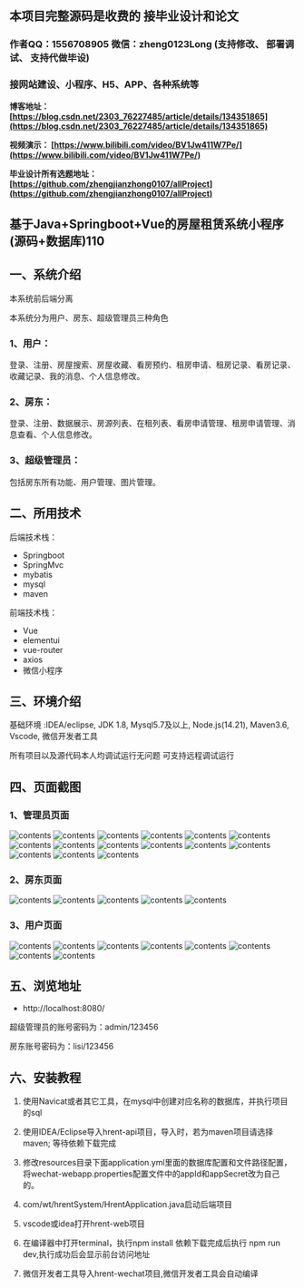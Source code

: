 ## 本项目完整源码是收费的  接毕业设计和论文

### 作者QQ：1556708905 微信：zheng0123Long (支持修改、 部署调试、 支持代做毕设)

### 接网站建设、小程序、H5、APP、各种系统等

**博客地址：
[https://blog.csdn.net/2303_76227485/article/details/134351865](https://blog.csdn.net/2303_76227485/article/details/134351865)**

**视频演示：
[https://www.bilibili.com/video/BV1Jw411W7Pe/](https://www.bilibili.com/video/BV1Jw411W7Pe/)**

**毕业设计所有选题地址：
[https://github.com/zhengjianzhong0107/allProject](https://github.com/zhengjianzhong0107/allProject)**

## 基于Java+Springboot+Vue的房屋租赁系统小程序(源码+数据库)110

## 一、系统介绍
本系统前后端分离

本系统分为用户、房东、超级管理员三种角色

### 1、用户：
登录、注册、房屋搜索、房屋收藏、看房预约、租房申请、租房记录、看房记录、收藏记录、我的消息、个人信息修改。
### 2、房东：
登录、注册、数据展示、房源列表、在租列表、看房申请管理、租房申请管理、消息查看、个人信息修改。
### 3、超级管理员：
包括房东所有功能、用户管理、图片管理。

## 二、所用技术
后端技术栈：
- Springboot
- SpringMvc
- mybatis
- mysql
- maven

前端技术栈：
- Vue
- elementui
- vue-router
- axios
- 微信小程序

## 三、环境介绍
基础环境 :IDEA/eclipse, JDK 1.8, Mysql5.7及以上, Node.js(14.21), Maven3.6, Vscode, 微信开发者工具

所有项目以及源代码本人均调试运行无问题 可支持远程调试运行

## 四、页面截图
### 1、管理员页面
![contents](./picture/picture0.png)
![contents](./picture/picture00.png)
![contents](./picture/picture1.png)
![contents](./picture/picture2.png)
![contents](./picture/picture3.png)
![contents](./picture/picture4.png)
![contents](./picture/picture5.png)
![contents](./picture/picture6.png)
![contents](./picture/picture7.png)
![contents](./picture/picture8.png)
![contents](./picture/picture9.png)
![contents](./picture/picture10.png)
![contents](./picture/picture11.png)
![contents](./picture/picture12.png)
![contents](./picture/picture13.png)
### 2、房东页面
![contents](./picture/picture14.png)
![contents](./picture/picture15.png)
![contents](./picture/picture16.png)
![contents](./picture/picture17.png)
![contents](./picture/picture18.png)
### 3、用户页面
![contents](./picture/picture19.png)
![contents](./picture/picture20.png)
![contents](./picture/picture21.png)
![contents](./picture/picture22.png)
![contents](./picture/picture23.png)
![contents](./picture/picture24.png)
![contents](./picture/picture25.png)
![contents](./picture/picture26.png)


## 五、浏览地址
- http://localhost:8080/

超级管理员的账号密码为：admin/123456

房东账号密码为：lisi/123456

## 六、安装教程

1. 使用Navicat或者其它工具，在mysql中创建对应名称的数据库，并执行项目的sql
 
2. 使用IDEA/Eclipse导入hrent-api项目，导入时，若为maven项目请选择maven; 等待依赖下载完成

3. 修改resources目录下面application.yml里面的数据库配置和文件路径配置，将wechat-webapp.properties配置文件中的appId和appSecret改为自己的。

4. com/wt/hrentSystem/HrentApplication.java启动后端项目

5. vscode或idea打开hrent-web项目

6. 在编译器中打开terminal，执行npm install 依赖下载完成后执行 npm run dev,执行成功后会显示前台访问地址

7. 微信开发者工具导入hrent-wechat项目,微信开发者工具会自动编译



